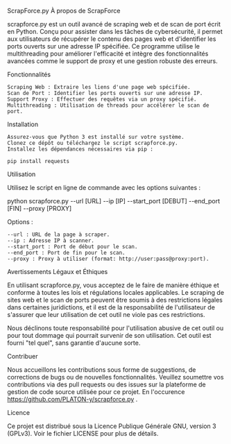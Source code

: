 ScrapForce.py
À propos de ScrapForce

scrapforce.py est un outil avancé de scraping web et de scan de port écrit en Python. Conçu pour assister dans les tâches de cybersécurité, il permet aux utilisateurs de récupérer le contenu des pages web et d'identifier les ports ouverts sur une adresse IP spécifiée. Ce programme utilise le multithreading pour améliorer l'efficacité et intègre des fonctionnalités avancées comme le support de proxy et une gestion robuste des erreurs.

Fonctionnalités

    Scraping Web : Extraire les liens d'une page web spécifiée.
    Scan de Port : Identifier les ports ouverts sur une adresse IP.
    Support Proxy : Effectuer des requêtes via un proxy spécifié.
    Multithreading : Utilisation de threads pour accélérer le scan de port.

Installation

    Assurez-vous que Python 3 est installé sur votre système.
    Clonez ce dépôt ou téléchargez le script scrapforce.py.
    Installez les dépendances nécessaires via pip :

    pip install requests

Utilisation

Utilisez le script en ligne de commande avec les options suivantes :

python scrapforce.py --url [URL] --ip [IP] --start_port [DEBUT] --end_port [FIN] --proxy [PROXY]

Options :

    --url : URL de la page à scraper.
    --ip : Adresse IP à scanner.
    --start_port : Port de début pour le scan.
    --end_port : Port de fin pour le scan.
    --proxy : Proxy à utiliser (format: http://user:pass@proxy:port).

Avertissements Légaux et Éthiques

En utilisant scrapforce.py, vous acceptez de le faire de manière éthique et conforme à toutes les lois et régulations locales applicables. Le scraping de sites web et le scan de ports peuvent être soumis à des restrictions légales dans certaines juridictions, et il est de la responsabilité de l'utilisateur de s'assurer que leur utilisation de cet outil ne viole pas ces restrictions.

Nous déclinons toute responsabilité pour l'utilisation abusive de cet outil ou pour tout dommage qui pourrait survenir de son utilisation. Cet outil est fourni "tel quel", sans garantie d'aucune sorte.

Contribuer

Nous accueillons les contributions sous forme de suggestions, de corrections de bugs ou de nouvelles fonctionnalités. Veuillez soumettre vos contributions via des pull requests ou des issues sur la plateforme de gestion de code source utilisée pour ce projet. En l'occurence https://github.com/PLATON-y/scrapforce.py .

Licence

Ce projet est distribué sous la Licence Publique Générale GNU, version 3 (GPLv3). Voir le fichier LICENSE pour plus de détails.
